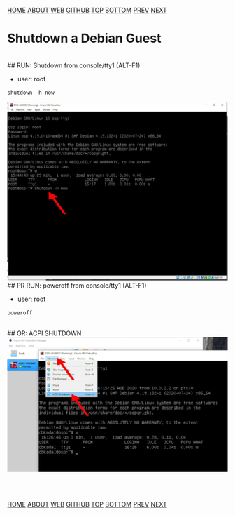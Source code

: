 ---
---

[HOME](index.md)
[ABOUT](README.md)
[WEB](https://osp4diss.vlsm.org/)
[GITHUB](https://github.com/UI-FASILKOM-OS/osp4diss/)
[TOP](#)
[BOTTOM](#endofpage)
[PREV](osp-002-startup.md)
[NEXT](osp-002-login.md)

# Shutdown a Debian Guest

<br>
## RUN: Shutdown from console/tty1 (ALT-F1)

* user: root

```
shutdown -h now

```

<img src="pictures/WK-OSP-18.jpg"  width="960">

<br>
## PR RUN: poweroff from console/tty1 (ALT-F1)

* user: root

```
poweroff

```

<br>
## OR: ACPI SHUTDOWN

<img src="pictures/WK-OSP-19.jpg"  width="960">

<br id="endofpage"><br>

[HOME](index.md)
[ABOUT](README.md)
[WEB](https://osp4diss.vlsm.org/)
[GITHUB](https://github.com/UI-FASILKOM-OS/osp4diss/)
[TOP](#)
[BOTTOM](#endofpage)
[PREV](osp-002-startup.md)
[NEXT](osp-002-login.md)
<br>

